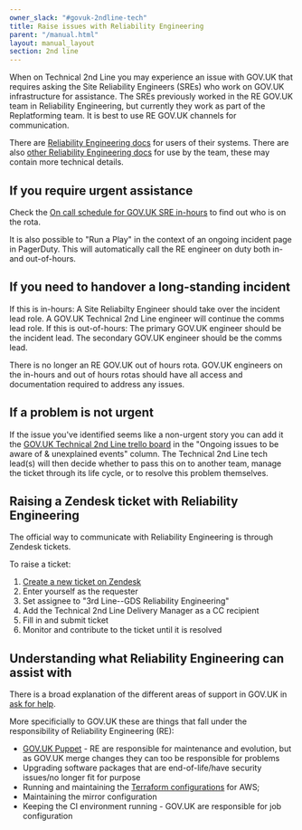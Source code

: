 ```yaml
---
owner_slack: "#govuk-2ndline-tech"
title: Raise issues with Reliability Engineering
parent: "/manual.html"
layout: manual_layout
section: 2nd line
---
```


When on Technical 2nd Line you may experience an issue with GOV.UK that requires asking the Site Reliability Engineers (SREs) who work on GOV.UK infrastructure for assistance. The SREs previously worked in the RE GOV.UK team in Reliability Engineering, but currently they work as part of the Replatforming team. It is best to use RE GOV.UK channels for communication.

There are [Reliability Engineering docs](https://reliability-engineering.cloudapps.digital/) for users of their systems. There are also [other Reliability Engineering docs](https://re-team-manual.cloudapps.digital/) for use by the team, these may contain more technical details.

## If you require urgent assistance

Check the [On call schedule for GOV.UK SRE in-hours](https://bit.ly/2YLhQis) to find out who is on the rota.

It is also possible to "Run a Play" in the context of an ongoing incident page in PagerDuty. This will automatically call the RE engineer on duty both in- and out-of-hours.

## If you need to handover a long-standing incident

If this is in-hours: A Site Reliabilty Engineer should take over the incident lead role. A GOV.UK Technical 2nd Line engineer will continue the comms lead role.
If this is out-of-hours: The primary GOV.UK engineer should be the incident lead. The secondary GOV.UK engineer should be the comms lead.

There is no longer an RE GOV.UK out of hours rota. GOV.UK engineers on the in-hours and out of hours rotas should have all access and documentation required to address any issues.

## If a problem is not urgent

If the issue you've identified seems like a non-urgent story you can add it the
[GOV.UK Technical 2nd Line trello board][2nd-line-trello] in the "Ongoing issues to be aware
of & unexplained events" column. The Technical 2nd Line tech lead(s) will then decide whether
to pass this on to another team, manage the ticket through its life cycle, or to
resolve this problem themselves.

[2nd-line-trello]: https://trello.com/b/M7UzqXpk/govuk-2nd-line

## Raising a Zendesk ticket with Reliability Engineering

The official way to communicate with Reliability Engineering is through Zendesk
tickets.

To raise a ticket:

1. [Create a new ticket on Zendesk][new-zendesk-ticket]
1. Enter yourself as the requester
1. Set assignee to "3rd Line--GDS Reliability Engineering"
1. Add the Technical 2nd Line Delivery Manager as a CC recipient
1. Fill in and submit ticket
1. Monitor and contribute to the ticket until it is resolved

[new-zendesk-ticket]: https://govuk.zendesk.com/agent/tickets/new/1

## Understanding what Reliability Engineering can assist with

There is a broad explanation of the different areas of support in GOV.UK in
[ask for help](/manual/ask-for-help.html).

More specificially to GOV.UK these are things that fall under the
responsibility of Reliability Engineering (RE):

- [GOV.UK Puppet](https://github.com/alphagov/govuk-puppet) - RE are
  responsible for maintenance and evolution, but as GOV.UK merge changes they
  can too be responsible for problems
- Upgrading software packages that are end-of-life/have security issues/no
  longer fit for purpose
- Running and maintaining the
  [Terraform configurations](https://github.com/alphagov/govuk-aws/) for AWS;
- Maintaining the mirror configuration
- Keeping the CI environment running - GOV.UK are responsible for job
  configuration

